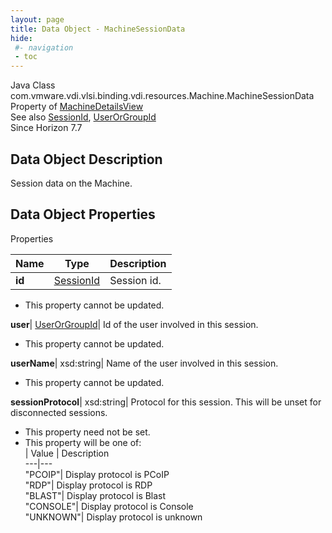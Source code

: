 ```yaml
---
layout: page
title: Data Object - MachineSessionData
hide:
 #- navigation
 - toc
---
```






Java Class
    com.vmware.vdi.vlsi.binding.vdi.resources.Machine.MachineSessionData  
Property of
     [MachineDetailsView](vdi.resources.Machine.MachineDetailsView.md#field_detail)  
See also
     [SessionId](vdi.entity.SessionId.md), [UserOrGroupId](vdi.entity.UserOrGroupId.md)  
Since 
    Horizon 7.7

## Data Object Description 

Session data on the Machine. 

## Data Object Properties

Properties

Name |  Type |  Description   
---|---|---  
**id**| [SessionId](vdi.entity.SessionId.md)|  Session id.   


 * This property cannot be updated.

  
**user**| [UserOrGroupId](vdi.entity.UserOrGroupId.md)|  Id of the user involved in this session.   


 * This property cannot be updated.

  
**userName**|  xsd:string|  Name of the user involved in this session.   


 * This property cannot be updated.

  
**sessionProtocol**|  xsd:string|  Protocol for this session. This will be unset for disconnected sessions.   


 * This property need not be set.
  * This property will be one of:  
|  Value |  Description   
---|---  
"PCOIP"| Display protocol is PCoIP  
"RDP"| Display protocol is RDP  
"BLAST"| Display protocol is Blast  
"CONSOLE"| Display protocol is Console  
"UNKNOWN"| Display protocol is unknown  

  
  
  
   
  
  

